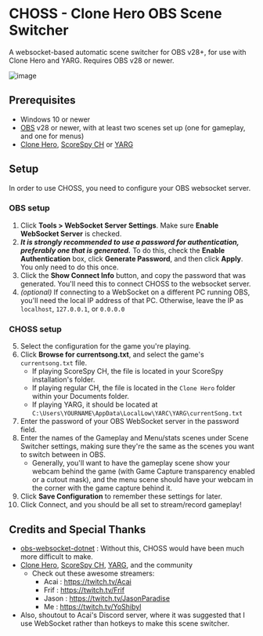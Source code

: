 # CHOSS - Clone Hero OBS Scene Switcher
A websocket-based automatic scene switcher for OBS v28+, for use with Clone Hero and YARG.  Requires OBS v28 or newer.

![image](https://github.com/YoShibyl/CHOSS/assets/18250695/f55c912c-8b34-4529-9e9d-30279309cc41)


## Prerequisites
- Windows 10 or newer
- [OBS](https://obsproject.com) v28 or newer, with at least two scenes set up (one for gameplay, and one for menus)
- [Clone Hero](https://clonehero.net), [ScoreSpy CH](https://clonehero.scorespy.online) or [YARG](https://yarg.in)

## Setup
In order to use CHOSS, you need to configure your OBS websocket server.

### OBS setup
1) Click **Tools > WebSocket Server Settings**.  Make sure **Enable WebSocket Server** is checked.
2) ***It is strongly recommended to use a password for authentication, preferably one that is generated.***  To do this, check the **Enable Authentication** box, click **Generate Password**, and then click **Apply**.  You only need to do this once.
3) Click the **Show Connect Info** button, and copy the password that was generated.  You'll need this to connect CHOSS to the websocket server.
4) *(optional)* If connecting to a WebSocket on a different PC running OBS, you'll need the local IP address of that PC.  Otherwise, leave the IP as `localhost`, `127.0.0.1`, or `0.0.0.0`

### CHOSS setup
5) Select the configuration for the game you're playing.
6) Click **Browse for currentsong.txt**, and select the game's `currentsong.txt` file.
    - If playing ScoreSpy CH, the file is located in your ScoreSpy installation's folder.
    - If playing regular CH, the file is located in the `Clone Hero` folder within your Documents folder.
    - If playing YARG, it should be located at `C:\Users\YOURNAME\AppData\LocalLow\YARC\YARG\currentSong.txt`
7) Enter the password of your OBS WebSocket server in the password field.
8) Enter the names of the Gameplay and Menu/stats scenes under Scene Switcher settings, making sure they're the same as the scenes you want to switch between in OBS.
    - Generally, you'll want to have the gameplay scene show your webcam behind the game (with Game Capture transparency enabled or a cutout mask), and the menu scene should have your webcam in the corner with the game capture behind it.
9) Click **Save Configuration** to remember these settings for later.
10) Click Connect, and you should be all set to stream/record gameplay!

## Credits and Special Thanks
- [obs-websocket-dotnet](https://github.com/BarRaider/obs-websocket-dotnet) : Without this, CHOSS would have been much more difficult to make.
- [Clone Hero](https://clonehero.net), [ScoreSpy CH](https://clonehero.scorespy.online), [YARG](https://yarg.in), and the community
  - Check out these awesome streamers:
    - Acai : https://twitch.tv/Acai
    - Frif : https://twitch.tv/Frif
    - Jason : https://twitch.tv/JasonParadise
    - Me : https://twitch.tv/YoShibyl
- Also, shoutout to Acai's Discord server, where it was suggested that I use WebSocket rather than hotkeys to make this scene switcher.
